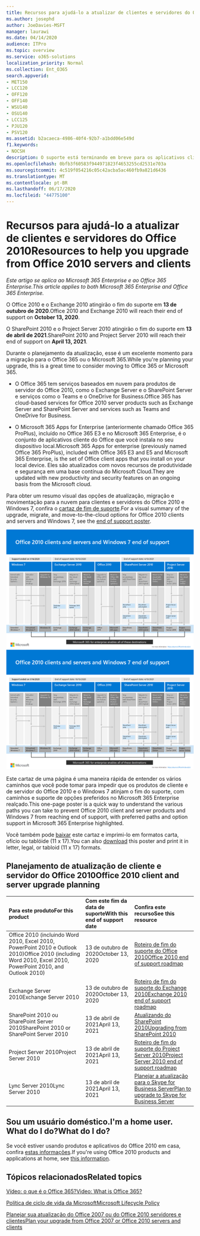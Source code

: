 ```yaml
---
title: Recursos para ajudá-lo a atualizar de clientes e servidores do Office 2010
ms.author: josephd
author: JoeDavies-MSFT
manager: laurawi
ms.date: 04/14/2020
audience: ITPro
ms.topic: overview
ms.service: o365-solutions
localization_priority: Normal
ms.collection: Ent_O365
search.appverid:
- MET150
- LCC120
- OFF120
- OFF140
- WSU140
- OSU140
- LCC125
- PJU120
- PSV120
ms.assetid: b2acaeca-4986-40f4-92b7-a1bdd06e549d
f1.keywords:
- NOCSH
description: O suporte está terminando em breve para os aplicativos cliente e servidores do Office 2010, e os acordos de suporte personalizados não estão disponíveis. Use este artigo para começar a planejar sua atualização agora.
ms.openlocfilehash: 0bfb3f60583f944971823f4653255cd2531e703a
ms.sourcegitcommit: 4c519f054216c05c42acba5ac460fb9a821d6436
ms.translationtype: MT
ms.contentlocale: pt-BR
ms.lasthandoff: 06/17/2020
ms.locfileid: "44775100"
---
```

# <a name="resources-to-help-you-upgrade-from-office-2010-servers-and-clients"></a><span data-ttu-id="42acd-104">Recursos para ajudá-lo a atualizar de clientes e servidores do Office 2010</span><span class="sxs-lookup"><span data-stu-id="42acd-104">Resources to help you upgrade from Office 2010 servers and clients</span></span>

<span data-ttu-id="42acd-105">*Este artigo se aplica ao Microsoft 365 Enterprise e ao Office 365 Enterprise.*</span><span class="sxs-lookup"><span data-stu-id="42acd-105">*This article applies to both Microsoft 365 Enterprise and Office 365 Enterprise.*</span></span>

<span data-ttu-id="42acd-106">O Office 2010 e o Exchange 2010 atingirão o fim do suporte em **13 de outubro de 2020**.</span><span class="sxs-lookup"><span data-stu-id="42acd-106">Office 2010 and Exchange 2010 will reach their end of support on **October 13, 2020**.</span></span> 

<span data-ttu-id="42acd-107">O SharePoint 2010 e o Project Server 2010 atingirão o fim do suporte em **13 de abril de 2021**.</span><span class="sxs-lookup"><span data-stu-id="42acd-107">SharePoint 2010 and Project Server 2010 will reach their end of support on **April 13, 2021**.</span></span>

<span data-ttu-id="42acd-108">Durante o planejamento da atualização, esse é um excelente momento para a migração para o Office 365 ou o Microsoft 365.</span><span class="sxs-lookup"><span data-stu-id="42acd-108">While you're planning your upgrade, this is a great time to consider moving to Office 365 or Microsoft 365.</span></span> 

- <span data-ttu-id="42acd-109">O Office 365 tem serviços baseados em nuvem para produtos de servidor do Office 2010, como o Exchange Server e o SharePoint Server e serviços como o Teams e o OneDrive for Business.</span><span class="sxs-lookup"><span data-stu-id="42acd-109">Office 365 has cloud-based services for Office 2010 server products such as Exchange Server and SharePoint Server and services such as Teams and OneDrive for Business.</span></span> 

- <span data-ttu-id="42acd-110">O Microsoft 365 Apps for Enterprise (anteriormente chamado Office 365 ProPlus), incluído no Office 365 E3 e no Microsoft 365 Enterprise, é o conjunto de aplicativos cliente do Office que você instala no seu dispositivo local.</span><span class="sxs-lookup"><span data-stu-id="42acd-110">Microsoft 365 Apps for enterprise (previously named Office 365 ProPlus), included with Office 365 E3 and E5 and Microsoft 365 Enterprise, is the set of Office client apps that you install on your local device.</span></span> <span data-ttu-id="42acd-111">Eles são atualizados com novos recursos de produtividade e segurança em uma base contínua do Microsoft Cloud.</span><span class="sxs-lookup"><span data-stu-id="42acd-111">They are updated with new productivity and security features on an ongoing basis from the Microsoft cloud.</span></span>

<span data-ttu-id="42acd-112">Para obter um resumo visual das opções de atualização, migração e movimentação para a nuvem para clientes e servidores do Office 2010 e Windows 7, confira o [cartaz de fim de suporte](./media/upgrade-from-office-2010-servers-and-products/Office2010Windows7EndOfSupport.pdf).</span><span class="sxs-lookup"><span data-stu-id="42acd-112">For a visual summary of the upgrade, migrate, and move-to-the-cloud options for Office 2010 clients and servers and Windows 7, see the [end of support poster](./media/upgrade-from-office-2010-servers-and-products/Office2010Windows7EndOfSupport.pdf).</span></span>

<span data-ttu-id="42acd-113">[![Imagem do pôster sobre o fim do suporte para clientes e servidores do Office 2010 e do Windows 7](./media/upgrade-from-office-2010-servers-and-products/office2010-windows7-end-of-support.png)](./media/upgrade-from-office-2010-servers-and-products/Office2010Windows7EndOfSupport.pdf)</span><span class="sxs-lookup"><span data-stu-id="42acd-113">[![Image for the end of support for Office 2010 clients and servers and Windows 7 poster](./media/upgrade-from-office-2010-servers-and-products/office2010-windows7-end-of-support.png)](./media/upgrade-from-office-2010-servers-and-products/Office2010Windows7EndOfSupport.pdf)</span></span>

<span data-ttu-id="42acd-114">Este cartaz de uma página é uma maneira rápida de entender os vários caminhos que você pode tomar para impedir que os produtos de cliente e de servidor do Office 2010 e o Windows 7 atinjam o fim do suporte, com caminhos e suporte de opções preferidos no Microsoft 365 Enterprise realçado.</span><span class="sxs-lookup"><span data-stu-id="42acd-114">This one-page poster is a quick way to understand the various paths you can take to prevent Office 2010 client and server products and Windows 7 from reaching end of support, with preferred paths and option support in Microsoft 365 Enterprise highlighted.</span></span>

<span data-ttu-id="42acd-115">Você também pode [baixar](https://github.com/MicrosoftDocs/microsoft-365-docs/raw/public/microsoft-365/media/migration-microsoft-365-enterprise-workload/Office2010Windows7EndOfSupport.pdf) este cartaz e imprimi-lo em formatos carta, ofício ou tablóide (11 x 17).</span><span class="sxs-lookup"><span data-stu-id="42acd-115">You can also [download](https://github.com/MicrosoftDocs/microsoft-365-docs/raw/public/microsoft-365/media/migration-microsoft-365-enterprise-workload/Office2010Windows7EndOfSupport.pdf) this poster and print it in letter, legal, or tabloid (11 x 17) formats.</span></span>
      
## <a name="office-2010-client-and-server-upgrade-planning"></a><span data-ttu-id="42acd-116">Planejamento de atualização de cliente e servidor do Office 2010</span><span class="sxs-lookup"><span data-stu-id="42acd-116">Office 2010 client and server upgrade planning</span></span>
  
|<span data-ttu-id="42acd-117">**Para este produto**</span><span class="sxs-lookup"><span data-stu-id="42acd-117">**For this product**</span></span>|<span data-ttu-id="42acd-118">**Com este fim da data de suporte**</span><span class="sxs-lookup"><span data-stu-id="42acd-118">**With this end of support date**</span></span>|<span data-ttu-id="42acd-119">**Confira este recurso**</span><span class="sxs-lookup"><span data-stu-id="42acd-119">**See this resource**</span></span>|
|:-----|:-----|:-----|
|<span data-ttu-id="42acd-120">Office 2010 (incluindo Word 2010, Excel 2010, PowerPoint 2010 e Outlook 2010)</span><span class="sxs-lookup"><span data-stu-id="42acd-120">Office 2010 (including Word 2010, Excel 2010, PowerPoint 2010, and Outlook 2010)</span></span>  <br/> | <span data-ttu-id="42acd-121">13 de outubro de 2020</span><span class="sxs-lookup"><span data-stu-id="42acd-121">October 13, 2020</span></span> |[<span data-ttu-id="42acd-122">Roteiro de fim do suporte do Office 2010</span><span class="sxs-lookup"><span data-stu-id="42acd-122">Office 2010 end of support roadmap</span></span>](https://docs.microsoft.com/DeployOffice/office-2010-end-support-roadmap) <br/> |
|<span data-ttu-id="42acd-123">Exchange Server 2010</span><span class="sxs-lookup"><span data-stu-id="42acd-123">Exchange Server 2010</span></span>  <br/> | <span data-ttu-id="42acd-124">13 de outubro de 2020</span><span class="sxs-lookup"><span data-stu-id="42acd-124">October 13, 2020</span></span>  |[<span data-ttu-id="42acd-125">Roteiro de fim do suporte do Exchange 2010</span><span class="sxs-lookup"><span data-stu-id="42acd-125">Exchange 2010 end of support roadmap</span></span>](exchange-2010-end-of-support.md) <br/> |
|<span data-ttu-id="42acd-126">SharePoint 2010 ou SharePoint Server 2010</span><span class="sxs-lookup"><span data-stu-id="42acd-126">SharePoint 2010 or SharePoint Server 2010</span></span>  <br/> | <span data-ttu-id="42acd-127">13 de abril de 2021</span><span class="sxs-lookup"><span data-stu-id="42acd-127">April 13, 2021</span></span> |[<span data-ttu-id="42acd-128">Atualizando do SharePoint 2010</span><span class="sxs-lookup"><span data-stu-id="42acd-128">Upgrading from SharePoint 2010</span></span>](upgrade-from-sharepoint-2010.md) <br/> |
|<span data-ttu-id="42acd-129">Project Server 2010</span><span class="sxs-lookup"><span data-stu-id="42acd-129">Project Server 2010</span></span> <br/> | <span data-ttu-id="42acd-130">13 de abril de 2021</span><span class="sxs-lookup"><span data-stu-id="42acd-130">April 13, 2021</span></span> | [<span data-ttu-id="42acd-131">Roteiro de fim do suporte do Project Server 2010</span><span class="sxs-lookup"><span data-stu-id="42acd-131">Project Server 2010 end of support roadmap</span></span>](project-server-2010-end-of-support.md) <br/> |
|<span data-ttu-id="42acd-132">Lync Server 2010</span><span class="sxs-lookup"><span data-stu-id="42acd-132">Lync Server 2010</span></span> <br/> | <span data-ttu-id="42acd-133">13 de abril de 2021</span><span class="sxs-lookup"><span data-stu-id="42acd-133">April 13, 2021</span></span> | [<span data-ttu-id="42acd-134">Planejar a atualização para o Skype for Business Server</span><span class="sxs-lookup"><span data-stu-id="42acd-134">Plan to upgrade to Skype for Business Server</span></span>](https://docs.microsoft.com/skypeforbusiness/plan-your-deployment/upgrade) <br/> |
    
## <a name="im-a-home-user-what-do-i-do"></a><span data-ttu-id="42acd-135">Sou um usuário doméstico.</span><span class="sxs-lookup"><span data-stu-id="42acd-135">I'm a home user.</span></span> <span data-ttu-id="42acd-136">What do I do?</span><span class="sxs-lookup"><span data-stu-id="42acd-136">What do I do?</span></span>

<span data-ttu-id="42acd-137">Se você estiver usando produtos e aplicativos do Office 2010 em casa, confira [estas informações](plan-upgrade-previous-versions-office.md#im-a-home-user-what-do-i-do).</span><span class="sxs-lookup"><span data-stu-id="42acd-137">If you're using Office 2010 products and applications at home, see [this information](plan-upgrade-previous-versions-office.md#im-a-home-user-what-do-i-do).</span></span>

## <a name="related-topics"></a><span data-ttu-id="42acd-138">Tópicos relacionados</span><span class="sxs-lookup"><span data-stu-id="42acd-138">Related topics</span></span>

[<span data-ttu-id="42acd-139">Vídeo: o que é o Office 365?</span><span class="sxs-lookup"><span data-stu-id="42acd-139">Video: What is Office 365?</span></span>](https://support.office.com/article/847caf12-2589-452c-8aca-1c009797678b.aspx)
  
[<span data-ttu-id="42acd-140">Política de ciclo de vida da Microsoft</span><span class="sxs-lookup"><span data-stu-id="42acd-140">Microsoft Lifecycle Policy</span></span>](https://go.microsoft.com/fwlink/?linkid=865200)

[<span data-ttu-id="42acd-141">Planejar sua atualização do Office 2007 ou do Office 2010 servidores e clientes</span><span class="sxs-lookup"><span data-stu-id="42acd-141">Plan your upgrade from Office 2007 or Office 2010 servers and clients</span></span>](plan-upgrade-previous-versions-office.md)

